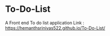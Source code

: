 # To-Do-List
A Front end  To do list application 
Link : https://hemanthsrinivas522.github.io/To-Do-List/
